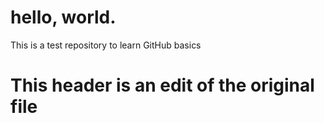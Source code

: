 # hello, world.

This is a test repository to learn GitHub basics

# This header is an edit of the original file
